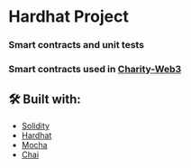 # Hardhat Project

### Smart contracts and unit tests

### Smart contracts used in [Charity-Web3](https://github.com/DanielDimitrov5/Charity-Web3)

## 🛠 Built with:
* [Solidity](https://github.com/ethereum/solidity)
* [Hardhat](https://github.com/NomicFoundation/hardhat)
* [Mocha](https://github.com/mochajs/mocha)
* [Chai](https://github.com/chaijs/chai)
